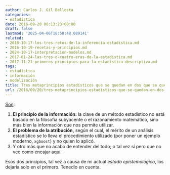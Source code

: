 ```yaml
---
author: Carlos J. Gil Bellosta
categories:
- estadística
date: 2016-09-20 08:13:23+00:00
draft: false
lastmod: '2025-04-06T18:58:48.089141'
related:
- 2018-10-17-los-tres-retos-de-la-inferencia-estadistica.md
- 2016-10-19-recetas-y-principios.md
- 2024-10-17-interpretacion-modelos.md
- 2017-01-24-las-tres-o-cuatro-eras-de-la-estadistica.md
- 2017-11-21-primeros-principios-para-la-estadistica-descriptiva.md
tags:
- estadística
- información
- modelización
title: Tres metaprincipios estadísticos que se quedan en dos que se quedan en uno
url: /2016/09/20/tres-metaprincipios-estadisticos-que-se-quedan-en-dos-que-se-quedan-en-uno/
---
```


[Son](http://www.stat.columbia.edu/~gelman/research/published/gelman_discussion_of_efron.pdf):

1. **El principio de la información:** la clave de un método estadístico no está basado en la filosofía subyacente o el razonamiento matemático, sino más bien la información que nos permite utilizar.
2. **El problema de la atribución,** según el cual, el mérito de un análisis estadístico se lo lleva el procedimiento utilizado (por poner un ejemplo moderno, `xgboost`)  y no quien lo aplicó.
3. Y otro más que no acabo de entender del todo; o tal vez sí pero que no veo como encajar aquí.

Esos dos principios, tal vez a causa de mi actual _estado epistemológico_, los dejaría solo en el primero. Tenedlo en cuenta.